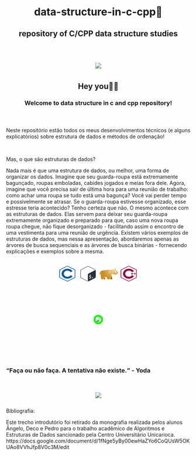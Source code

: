 <main>
  <header>
    <h1>
      data-structure-in-c-cpp🔲
    </h1>
    <h2>
      repository of C/CPP data structure studies
    </h2>
  </header>
  <div style="display: inline_block">
    <header>
        <h1 align="center"> 
          <img src="https://github.com/sudoAptIPedro/phpKillJava/blob/main/theTronVelotrol.gif">
        </h1>
        <h2> Hey you🐱‍💻</h2>
        <h3> Welcome to data structure in c and cpp repository! </h3>
      </header>
       <aside>
        <p> Neste repositório estão todos os meus desenvolvimentos técnicos (e alguns explicatórios) sobre estrutura de dados e métodos de ordenação! </p>
         <br>
         <p> Mas, o que são estruturas de dados? </p>
         <p> 
              Nada mais é que uma estrutura de dados, ou melhor, uma forma de organizar os dados. 
              Imagine que seu guarda-roupa está extremamente bagunçado, roupas emboladas, cabides jogados e meias fora dele. Agora, imagine que você precisa sair                 de última hora para uma reunião de trabalho: como achar uma roupa se tudo está uma bagunça? Você vai perder tempo e possivelmente se atrasar.
              Se o guarda-roupa estivesse organizado, esse estresse teria acontecido? Tenho certeza que não. O mesmo acontece com as estruturas de dados. Elas                   servem para deixar seu guarda-roupa extremamente organizado e preparado para que, caso uma nova roupa roupa chegue, não fique desorganizado -                       facilitando assim o encontro de uma vestimenta para uma reunião de urgência.
              Existem vários exemplos de estruturas de dados, mas nessa apresentação, abordaremos apenas as árvores de busca sequenciais e as árvores de busca                   binárias - fornecendo explicações e exemplos sobre a mesma.
         </p>
      </aside>
      <br>
      <header>
        <img align="center" alt="sudoPedro-C" height="44" width="52" src="https://raw.githubusercontent.com/devicons/devicon/master/icons/c/c-line.svg"/>
        <img align="center" alt="sudoPedro-BASH" height="44" width="52" src="https://raw.githubusercontent.com/devicons/devicon/master/icons/bash/bash-plain.svg"/>
        <img align="center" alt="sudoPedro-PHPGOLD" height="44" width="52" src="https://raw.githubusercontent.com/devicons/devicon/master/icons/ceylon/ceylon-original.svg">
        <img align="center" alt="sudoPedro-C++" height="44" width="52" src="https://raw.githubusercontent.com/devicons/devicon/master/icons/cplusplus/cplusplus-line.svg"/>
      </header>
      <br>
      <br>
    <header>
      <img style="border: 5px solid rgb(9, 255, 0); border-radius:50px;" height="180em" src="https://github-readme-stats.vercel.app/api?username=sudoAptIPedro&show_icons=true&theme=blue-green&include_all_commits=true&count_private=true"/>
    </header>
  </div>
  <br>
  <br>
  <footer>
      <h3>
          <q>Faça ou não faça. A tentativa não existe.</q>
            - Yoda
      </h3>
      <h1 align="center"> 
          <img src="https://github.com/sudoAptIPedro/phpKillJava/blob/main/ziguiriguidum.gif">
      </h1>
    <div> 
      <aside>
        <p> Bibliografia: </p>
        <p> Este trecho introdutório foi retirado da monografia realizada pelos alunos Ângelo, Deco e Pedro para o trabalho acadêmico 
          de Algoritmos e Estruturas de Dados sancionado pela Centro Universitário Unicarioca.
            https://docs.google.com/document/d/1fNge5yBy00ewHaZYo6CoQUsW5OKUAo8VVhJfp8V0c3M/edit
         </p>
      </aside>
    </div>
  </footer>
</main>
